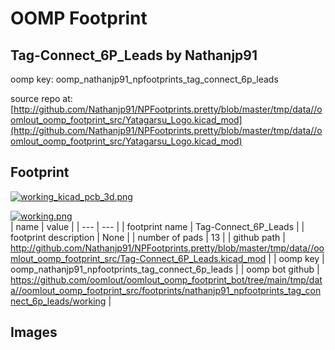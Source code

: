# OOMP Footprint  
## Tag-Connect_6P_Leads  by Nathanjp91  
  
oomp key: oomp_nathanjp91_npfootprints_tag_connect_6p_leads  
  
source repo at: [http://github.com/Nathanjp91/NPFootprints.pretty/blob/master/tmp/data//oomlout_oomp_footprint_src/Yatagarsu_Logo.kicad_mod](http://github.com/Nathanjp91/NPFootprints.pretty/blob/master/tmp/data//oomlout_oomp_footprint_src/Yatagarsu_Logo.kicad_mod)  
## Footprint  
  
[![working_kicad_pcb_3d.png](working_kicad_pcb_3d_600.png)](working_kicad_pcb_3d.png)  
  
[![working.png](working_600.png)](working.png)  
| name | value | 
| --- | --- | 
| footprint name | Tag-Connect_6P_Leads | 
| footprint description | None | 
| number of pads | 13 | 
| github path | http://github.com/Nathanjp91/NPFootprints.pretty/blob/master/tmp/data//oomlout_oomp_footprint_src/Tag-Connect_6P_Leads.kicad_mod | 
| oomp key | oomp_nathanjp91_npfootprints_tag_connect_6p_leads | 
| oomp bot github | https://github.com/oomlout/oomlout_oomp_footprint_bot/tree/main/tmp/data//oomlout_oomp_footprint_src/footprints/nathanjp91_npfootprints_tag_connect_6p_leads/working | 
## Images  

